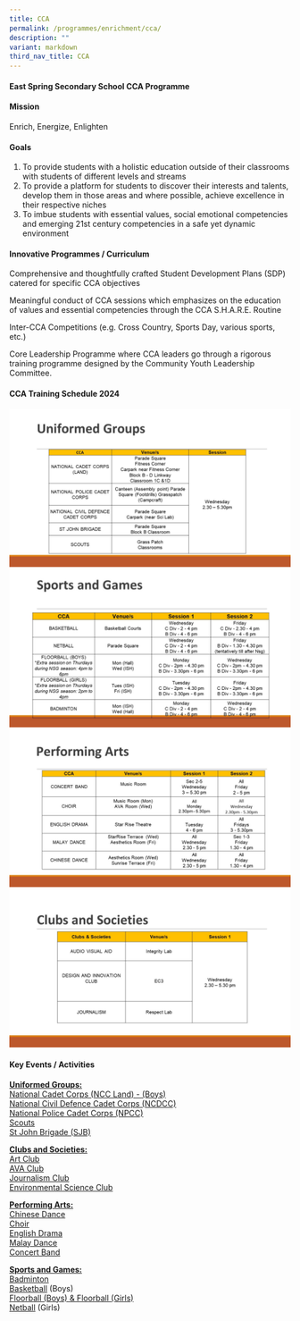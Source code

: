 ```yaml
---
title: CCA
permalink: /programmes/enrichment/cca/
description: ""
variant: markdown
third_nav_title: CCA
---
```

<h4><strong>East Spring Secondary School CCA Programme</strong></h4>
<h4><strong>Mission</strong></h4>
<p>Enrich, Energize, Enlighten</p>
<h4><strong>Goals</strong></h4>
<ol>
<li>To provide students with a holistic education outside of their classrooms with students of different levels and streams&nbsp;</li>
<li>To provide a platform for students to discover their interests and talents, develop them in those areas and where possible, achieve excellence in their respective niches&nbsp;</li>
<li>To imbue students with essential values, social emotional competencies and emerging 21st century competencies in a safe yet dynamic environment</li>
</ol>
<h4><strong>Innovative Programmes / Curriculum</strong></h4>
<p>Comprehensive and thoughtfully crafted Student Development Plans (SDP) catered for specific CCA objectives</p>
<p>Meaningful conduct of CCA sessions which emphasizes on the education of values and essential competencies through the CCA S.H.A.R.E. Routine</p>
<p>Inter-CCA Competitions (e.g. Cross Country, Sports Day, various sports, etc.)</p>
<p>Core Leadership Programme where CCA leaders go through a rigorous training programme designed by the Community Youth Leadership Committee.</p>
<h4><strong>CCA Training Schedule 2024</strong></h4>

![](/images/2024/Uniform_Groups.JPG)
![](/images/2024/Sports_and_Games.JPG)
![](/images/2024/Performing_Arts.JPG)
![](/images/2024/Clubs_and_Societies.JPG)

<h4><strong>Key Events / Activities</strong></h4>
<p><span style="text-decoration: underline;"><strong>Uniformed Groups:<br></strong></span><a href="/programmes/enrichment/cca/uniformed-groups/ncc" target="">National Cadet Corps (NCC Land) - (Boys)</a><br><a href="/programmes/enrichment/cca/uniformed-groups/ncdcc" target="">National Civil Defence Cadet Corps (NCDCC)</a>&nbsp;<br><a href="/programmes/enrichment/cca/uniformed-groups/npcc" target="">National Police Cadet Corps (NPCC)</a><br><a href="/programmes/enrichment/cca/uniformed-groups/scouts" target="">Scouts</a><br><a href="/programmes/enrichment/cca/uniformed-groups/sjb" target="">St John Brigade (SJB)</a></p>
<p><span style="text-decoration: underline;"><strong>Clubs and Societies:<br></strong></span><a href="/programmes/enrichment/cca/clubs-and-societies/art-club" target="">Art Club</a><br><a href="/programmes/enrichment/cca/clubs-and-societies/ava-club" target="">AVA Club</a><br><a href="/programmes/enrichment/cca/clubs-and-societies/journalism-club" target="">Journalism Club</a><br><a href="/programmes/enrichment/cca/clubs-and-societies/green-club" target="">Environmental Science Club</a></p>
<p><span style="text-decoration: underline;"><strong>Performing Arts:<br></strong></span><a href="/programmes/enrichment/cca/performing-arts/chinese-dance" target="">Chinese Dance</a><br><a href="/programmes/enrichment/cca/performing-arts/choir" target="">Choir</a><br><a href="/programmes/enrichment/cca/performing-arts/drama" target="">English Drama</a><br><a href="/programmes/enrichment/cca/performing-arts/malay-dance" target="">Malay Dance</a><br><a href="/programmes/enrichment/cca/performing-arts/concert-band" target="">Concert Band</a></p>
<p><span style="text-decoration: underline;"><strong>Sports and Games:<br></strong></span><a href="/programmes/enrichment/cca/sports/badminton" target="">Badminton</a><br><a href="/programmes/enrichment/cca/sports/basketball" target="">Basketball</a>&nbsp;(Boys)<br><a href="/programmes/enrichment/cca/sports/floorball" target="">Floorball (Boys) &amp; Floorball (Girls)</a><br><a href="/programmes/enrichment/cca/sports/netball" target="">Netball</a>&nbsp;(Girls)</p>